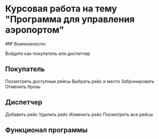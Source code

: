 # Курсовая работа на тему "Программа для управления аэропортом"
#№ Вожможности:

Войдите как покупатель или диспетчер

## Покупатель
Посмотреть доступные рейсы
Выбрать рейс и место
Забронировать
Отменить бронь

## Диспетчер
Добавить рейс
Удалить рейс
Изменить рейс
Посмотреть все рейсы

## Функционал программы
